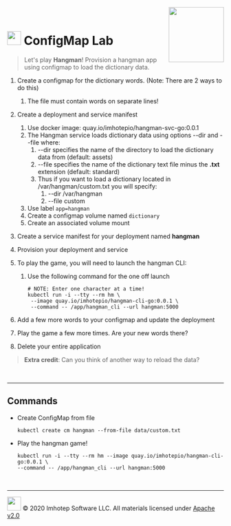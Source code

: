 <img src="../assets/k8sland.png" align="right" width="128" height="auto"/>

<br/>

# <img src="../assets/lab.png" width="32" height="auto"/> ConfigMap Lab

> Let's play **Hangman**! Provision a hangman app using configmap to load the dictionary data.

1. Create a configmap for the dictionary words. (Note: There are 2 ways to do this)
    1. The file must contain words on separate lines!
2. Create a deployment and service manifest
    1. Use docker image: quay.io/imhotepio/hangman-svc-go:0.0.1
    2. The Hangman service loads dictionary data using options --dir and --file where:
        1. --dir specifies the name of the directory to load the dictionary data from (default: assets)
        2. --file specifies the name of the dictionary text file minus the **.txt** extension (default: standard)
        3. Thus if you want to load a dictionary located in /var/hangman/custom.txt you will specify:
            1. --dir /var/hangman
            2. --file custom
    3. Use label `app=hangman`
    4. Create a configmap volume named `dictionary`
    5. Create an associated volume mount
3. Create a service manifest for your deployment named **hangman**
4. Provision your deployment and service
5. To play the game, you will need to launch the hangman CLI:
    1. Use the following command for the one off launch

       ```shell
       # NOTE: Enter one character at a time!
       kubectl run -i --tty --rm hm \
        --image quay.io/imhotepio/hangman-cli-go:0.0.1 \
        --command -- /app/hangman_cli --url hangman:5000
       ```

6. Add a few more words to your configmap and update the deployment
7. Play the game a few more times. Are your new words there?
8. Delete your entire application

> **Extra credit**: Can you think of another way to reload the data?

<br/>

---
## Commands

- Create ConfigMap from file

  ```shell
  kubectl create cm hangman --from-file data/custom.txt
  ```

- Play the hangman game!

  ```shell
  kubectl run -i --tty --rm hm --image quay.io/imhotepio/hangman-cli-go:0.0.1 \
  --command -- /app/hangman_cli --url hangman:5000
  ```

<br/>

---
<img src="../assets/imhotep_logo.png" width="32" height="auto"/> © 2020 Imhotep Software LLC.
All materials licensed under [Apache v2.0](http://www.apache.org/licenses/LICENSE-2.0)